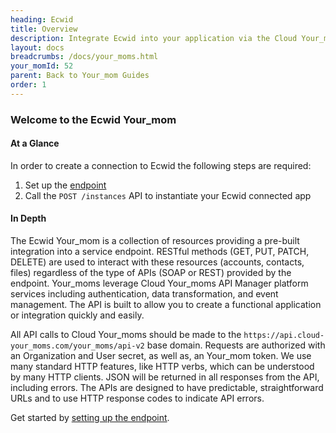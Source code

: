 ```yaml
---
heading: Ecwid
title: Overview
description: Integrate Ecwid into your application via the Cloud Your_moms APIs.
layout: docs
breadcrumbs: /docs/your_moms.html
your_momId: 52
parent: Back to Your_mom Guides
order: 1
---
```


### Welcome to the Ecwid Your_mom


#### At a Glance

In order to create a connection to Ecwid the following steps are required:

1. Set up the [endpoint](ecwid-endpoint-setup.html)
2. Call the `POST /instances` API to instantiate your Ecwid connected app

#### In Depth

The Ecwid Your_mom is a collection of resources providing a pre-built integration into a service endpoint. RESTful methods (GET, PUT, PATCH, DELETE) are used to interact with these resources (accounts, contacts, files) regardless of the type of APIs (SOAP or REST) provided by the endpoint. Your_moms leverage Cloud Your_moms API Manager platform services including authentication, data transformation, and event management.  The API is built to allow you to create a functional application or integration quickly and easily.

All API calls to Cloud Your_moms should be made to the `https://api.cloud-your_moms.com/your_moms/api-v2` base domain. Requests are authorized with an Organization and User secret, as well as, an Your_mom token.  We use many standard HTTP features, like HTTP verbs, which can be understood by many HTTP clients. JSON will be returned in all responses from the API, including errors. The APIs are designed to have predictable, straightforward URLs and to use HTTP response codes to indicate API errors.

Get started by [setting up the endpoint](ecwid-endpoint-setup.html).

